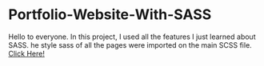 # Portfolio-Website-With-SASS 

Hello to everyone. In this project, I used all the features I just learned about SASS. he style sass of all the pages were imported on the main SCSS file. [Click Here!](https://yasingultekin.github.io/Portfolio-Website-With-SASS/)
